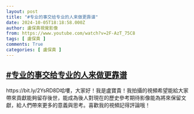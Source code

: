 ```yaml
---
layout: post
title: "#专业的事交给专业的人来做更靠谱"
date: 2024-10-05T18:18:58.000Z
author: 盧保貴視覺影像
from: https://www.youtube.com/watch?v=2F-AzT_75C8
tags: [ 盧保貴 ]
comments: True
categories: [ 盧保貴 ]
---
```

<!--1728152338000-->
[#专业的事交给专业的人来做更靠谱](https://www.youtube.com/watch?v=2F-AzT_75C8)
------

<div>
https://bit.ly/2YsRD8D哈嘍，大家好！我是盧寶貴！我拍攝的視頻希望能給大家帶來貢獻能夠留存後世，能成為後人對現在的歷史參考期待影像能為將來保留文獻，給人們帶來更多的意義與思考。喜歡我的視頻記得評論哦！
</div>
